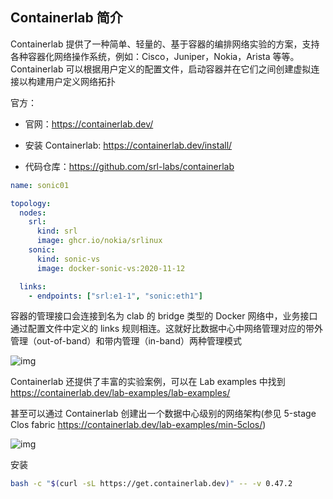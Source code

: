 ## Containerlab 简介

Containerlab 提供了一种简单、轻量的、基于容器的编排网络实验的方案，支持各种容器化网络操作系统，例如：Cisco，Juniper，Nokia，Arista 等等。Containerlab 可以根据用户定义的配置文件，启动容器并在它们之间创建虚拟连接以构建用户定义网络拓扑

官方：

- 官网：<https://containerlab.dev/>

- 安装 Containerlab: <https://containerlab.dev/install/>

- 代码仓库：<https://github.com/srl-labs/containerlab>

```yaml
name: sonic01

topology:
  nodes:
    srl:
      kind: srl
      image: ghcr.io/nokia/srlinux
    sonic:
      kind: sonic-vs
      image: docker-sonic-vs:2020-11-12

  links:
    - endpoints: ["srl:e1-1", "sonic:eth1"]
```

容器的管理接口会连接到名为 clab 的 bridge 类型的 Docker 网络中，业务接口通过配置文件中定义的 links 规则相连。这就好比数据中心中网络管理对应的带外管理（out-of-band）和带内管理（in-band）两种管理模式

![img](.assets/Containerlab简介/vvsibFWkwqHrG3ffYxKKwgwq4w6c4E2W4pTBHodPhJlvZPmPs8qSswicsek1y9hm2CHuWWICvzIw3PI0lx3qiaEHA.png)

Containerlab 还提供了丰富的实验案例，可以在 Lab examples 中找到 <https://containerlab.dev/lab-examples/lab-examples/>

甚至可以通过 Containerlab 创建出一个数据中心级别的网络架构(参见 5-stage Clos fabric <https://containerlab.dev/lab-examples/min-5clos/>)

![img](.assets/Containerlab简介/vvsibFWkwqHrG3ffYxKKwgwq4w6c4E2W41RqOZjOQ6sK8croJnhnwmpyC31F2EskeMhLx2cYtINP3DWict4DPsRA.png)

安装

```bash
bash -c "$(curl -sL https://get.containerlab.dev)" -- -v 0.47.2
```
